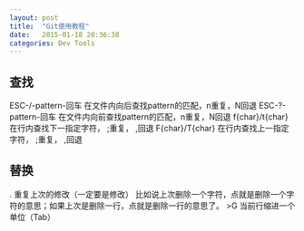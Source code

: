 ```yaml
---
layout: post
title:  "Git使用教程"
date:   2015-01-18 20:36:38
categories: Dev Tools
---
```




## 查找
ESC-/-pattern-回车  在文件内向后查找pattern的匹配，n重复，N回退
ESC-?-pattern-回车  在文件内向前查找pattern的匹配，n重复，N回退
f{char}/t{char} 在行内查找下一指定字符， ;重复， ,回退
F{char}/T{char} 在行内查找上一指定字符， ;重复， ,回退


## 替换

. 重复上次的修改（一定要是修改） 比如说上次删除一个字符，点就是删除一个字符的意思；如果上次是删除一行，点就是删除一行的意思了。
\>G 当前行缩进一个单位（Tab）